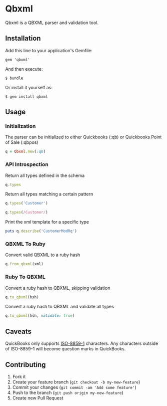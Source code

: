 # Qbxml

Qbxml is a QBXML parser and validation tool.

## Installation

Add this line to your application's Gemfile:

    gem 'qbxml'

And then execute:

    $ bundle

Or install it yourself as:

    $ gem install qbxml

## Usage

### Initialization

The parser can be initialized to either Quickbooks (:qb) or Quickbooks Point of
Sale (:qbpos)

```ruby
q = Qbxml.new(:qb)
```

### API Introspection

Return all types defined in the schema

```ruby
q.types
```

Return all types matching a certain pattern

```ruby
q.types('Customer')

q.types(/Customer/)
```

Print the xml template for a specific type

```ruby
puts q.describe('CustomerModRq')
```

### QBXML To Ruby

Convert valid QBXML to a ruby hash

```ruby
q.from_qbxml(xml)
```

### Ruby To QBXML

Convert a ruby hash to QBXML, skipping validation

```ruby
q.to_qbxml(hsh)
```

Convert a ruby hash to QBXML and validate all types

```ruby
q.to_qbxml(hsh, validate: true)
```

## Caveats

QuickBooks only supports [ISO-8859-1](http://en.wikipedia.org/wiki/ISO/IEC_8859-1) characters. Any characters outside of ISO-8859-1 will become question marks in QuickBooks.

## Contributing

1. Fork it
2. Create your feature branch (`git checkout -b my-new-feature`)
3. Commit your changes (`git commit -am 'Add some feature'`)
4. Push to the branch (`git push origin my-new-feature`)
5. Create new Pull Request
